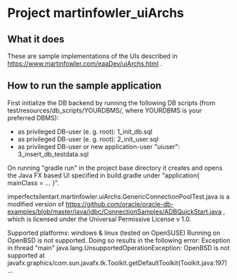 # Project martinfowler_uiArchs

## What it does ##
These are sample implementations of the UIs described in https://www.martinfowler.com/eaaDev/uiArchs.html .

## How to run the sample application ##
First initialize the DB backend by running the following DB scripts (from test/resources/db_scripts/YOURDBMS/, where YOURDBMS is your preferred DBMS):
 * as privileged DB-user (e. g. root): 1_init_db.sql
 * as privileged DB-user (e. g. root): 2_init_user.sql
 * as privileged DB-user or new application-user "uiuser": 3_insert_db_testdata.sql

On running "gradle run" in the project base directory it creates and opens the Java FX based UI specified in build.gradle under "application{ mainClass = ... }".


imperfectsilentart.martinfowler.uiArchs.GenericConnectionPoolTest.java is a modified version of https://github.com/oracle/oracle-db-examples/blob/master/java/jdbc/ConnectionSamples/ADBQuickStart.java , which is licensed under the Universal Permissive License v 1.0.


Supported platforms: windows & linux (tested on OpenSUSE)
Running on OpenBSD is not supported. Doing so results in the following error:
Exception in thread "main" java.lang.UnsupportedOperationException: OpenBSD is not supported
        at javafx.graphics/com.sun.javafx.tk.Toolkit.getDefaultToolkit(Toolkit.java:197)
        ...